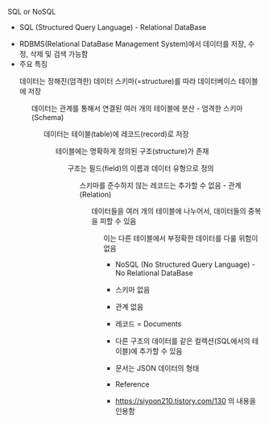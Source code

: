 SQL or NoSQL

* SQL (Structured Query Language) - Relational DataBase
 - RDBMS(Relational DataBase Management System)에서 데이터를 저장, 수정, 삭제 및 검색 가능함
 - 주요 특징
  <ul> 데이터는 정해진(엄격한) 데이터 스키마(=structure)를 따라 데이터베이스 테이블에 저장
  <ul> 데이터는 관계를 통해서 연결된 여러 개의 테이블에 분산
 - 엄격한 스키마 (Schema)
  <ul> 데이터는 테이블(table)에 레코드(record)로 저장
  <ul> 테이블에는 명확하게 정의된 구조(structure)가 존재
  <ul> 구조는 필드(field)의 이름과 데이터 유형으로 정의
 
  <ul> 스키마를 준수하지 않는 레코드는 추가할 수 없음
 - 관계 (Relation)
  <ul> 데이터들을 여러 개의 테이블에 나누어서, 데이터들의 중복을 피할 수 있음
  <ul> 이는 다른 테이블에서 부정확한 데이터를 다룰 위험이 없음
 
* NoSQL (No Structured Query Language) - No Relational DataBase
 - 스키마 없음
 - 관계 없음
 - 레코드 = Documents
 - 다른 구조의 데이터를 같은 컬렉션(SQL에서의 테이블)에 추가할 수 있음
 
 - 문서는 JSON 데이터의 형태


* Reference
 - https://siyoon210.tistory.com/130 의 내용을 인용함
